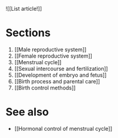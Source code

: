 ![[List article!]]

# Sections
1. [[Male reproductive system]]
2. [[Female reproductive system]]
3. [[Menstrual cycle]]
4. [[Sexual intercourse and fertilization]]
5. [[Development of embryo and fetus]]
6. [[Birth process and parental care]]
7. [[Birth control methods]]

# See also
- [[Hormonal control of menstrual cycle]]
